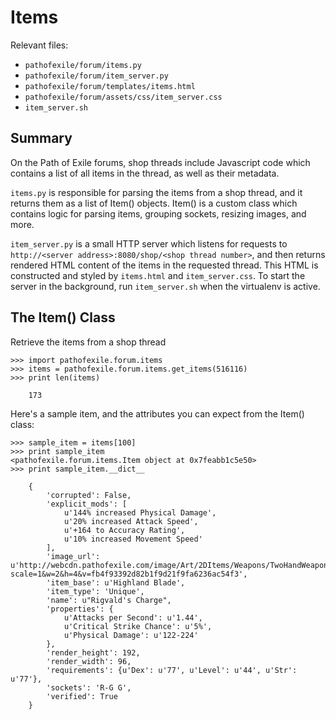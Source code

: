Items
=====

Relevant files:
* `pathofexile/forum/items.py`
* `pathofexile/forum/item_server.py`
* `pathofexile/forum/templates/items.html`
* `pathofexile/forum/assets/css/item_server.css`
* `item_server.sh`


Summary
-------

On the Path of Exile forums, shop threads include Javascript code which
contains a list of all items in the thread, as well as their metadata.

`items.py` is responsible for parsing the items from a shop thread, and it
returns them as a list of Item() objects. Item() is a custom class which
contains logic for parsing items, grouping sockets, resizing images, and more.

`item_server.py` is a small HTTP server which listens for requests to
`http://<server address>:8080/shop/<shop thread number>`, and then returns
rendered HTML content of the items in the requested thread. This HTML is
constructed and styled by `items.html` and `item_server.css`. To start the
server in the background, run `item_server.sh` when the virtualenv is active.


The Item() Class
----------------

Retrieve the items from a shop thread

    >>> import pathofexile.forum.items
    >>> items = pathofexile.forum.items.get_items(516116)
    >>> print len(items)

        173

Here's a sample item, and the attributes you can expect from the Item() class:

    >>> sample_item = items[100]
    >>> print sample_item
    <pathofexile.forum.items.Item object at 0x7feabb1c5e50>
    >>> print sample_item.__dict__

        {
            'corrupted': False,
            'explicit_mods': [
                u'144% increased Physical Damage',
                u'20% increased Attack Speed',
                u'+164 to Accuracy Rating',
                u'10% increased Movement Speed'
            ],
            'image_url': u'http://webcdn.pathofexile.com/image/Art/2DItems/Weapons/TwoHandWeapons/TwoHandSwords/TwoHandSword5Unique.png?scale=1&w=2&h=4&v=fb4f93392d82b1f9d21f9fa6236ac54f3',
            'item_base': u'Highland Blade',
            'item_type': 'Unique',
            'name': u"Rigvald's Charge",
            'properties': {
                u'Attacks per Second': u'1.44',
                u'Critical Strike Chance': u'5%',
                u'Physical Damage': u'122-224'
            },
            'render_height': 192,
            'render_width': 96,
            'requirements': {u'Dex': u'77', u'Level': u'44', u'Str': u'77'},
            'sockets': 'R-G G',
            'verified': True
        }
